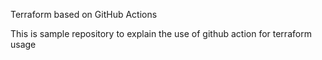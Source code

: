Terraform based on GitHub Actions

This is sample repository to explain the use of github action for terraform usage
